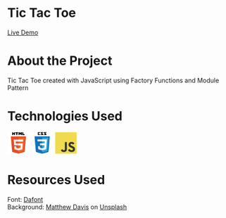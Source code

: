 # Tic Tac Toe
<a href="https://luaroxy.github.io/odin-tictactoe/">Live Demo </a>

# About the Project
Tic Tac Toe created with JavaScript using Factory Functions and Module Pattern

# Technologies Used
<img src="https://github.com/devicons/devicon/blob/master/icons/html5/html5-original-wordmark.svg" width="50"> <img src="https://github.com/devicons/devicon/blob/master/icons/css3/css3-original-wordmark.svg" width="50"> <img src="https://github.com/devicons/devicon/blob/master/icons/javascript/javascript-original.svg" width="50">

# Resources Used
Font: <a href="https://www.dafont.com/themes.php">Dafont </a>
\
Background: <a href="https://unsplash.com/photos/iCp8p7wVXS0">Matthew Davis</a> on <a href="https://unsplash.com/">Unsplash</a>